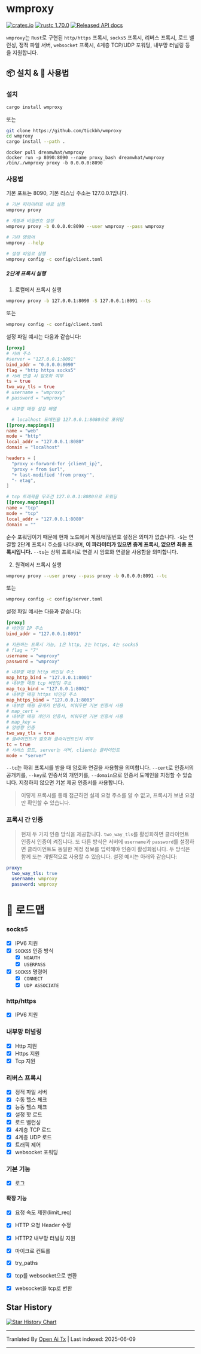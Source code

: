 # wmproxy
[![crates.io](https://img.shields.io/crates/v/wmproxy.svg)](https://crates.io/crates/wmproxy)
[![rustc 1.70.0](https://img.shields.io/badge/rust-1.70%2B-orange.svg)](https://img.shields.io/badge/rust-1.70%2B-orange.svg)
[![Released API docs](https://docs.rs/wmproxy/badge.svg)](https://docs.rs/wmproxy)

`wmproxy`는 `Rust`로 구현된 `http/https` 프록시, `socks5` 프록시, 리버스 프록시, 로드 밸런싱, 정적 파일 서버, `websocket` 프록시, 4계층 TCP/UDP 포워딩, 내부망 터널링 등을 지원합니다.

## 📦 설치 & 🏃 사용법

### 설치

```bash
cargo install wmproxy
```

또는

```bash
git clone https://github.com/tickbh/wmproxy
cd wmproxy
cargo install --path .
```

```docker
docker pull dreamwhat/wmproxy
docker run -p 8090:8090 --name proxy_bash dreamwhat/wmproxy /bin/./wmproxy proxy -b 0.0.0.0:8090
```

### 사용법
기본 포트는 8090, 기본 리스닝 주소는 127.0.0.1입니다.
```bash
# 기본 파라미터로 바로 실행
wmproxy proxy

# 계정과 비밀번호 설정
wmproxy proxy -b 0.0.0.0:8090 --user wmproxy --pass wmproxy

# 기타 명령어
wmproxy --help

# 설정 파일로 실행
wmproxy config -c config/client.toml
```

##### 2단계 프록시 실행
1. 로컬에서 프록시 실행
```bash
wmproxy proxy -b 127.0.0.1:8090 -S 127.0.0.1:8091 --ts
```
또는
```bash
wmproxy config -c config/client.toml
```
설정 파일 예시는 다음과 같습니다:
```toml
[proxy]
# 서버 주소
#server = "127.0.0.1:8091"
bind_addr = "0.0.0.0:8090"
flag = "http https socks5"
# 서버 연결 시 암호화 여부
ts = true
two_way_tls = true
# username = "wmproxy"
# password = "wmproxy"

# 내부망 매핑 설정 배열

  # localhost 도메인을 127.0.0.1:8080으로 포워딩
[[proxy.mappings]]
name = "web"
mode = "http"
local_addr = "127.0.0.1:8080"
domain = "localhost"

headers = [
  "proxy x-forward-for {client_ip}",
  "proxy + from $url",
  "+ last-modified 'from proxy'",
  "- etag",
]

# tcp 트래픽을 무조건 127.0.0.1:8080으로 포워딩
[[proxy.mappings]]
name = "tcp"
mode = "tcp"
local_addr = "127.0.0.1:8080"
domain = ""
```

순수 포워딩이기 때문에 현재 노드에서 계정/비밀번호 설정은 의미가 없습니다. `-S`는 연결할 2단계 프록시 주소를 나타내며, **이 파라미터가 있으면 중계 프록시, 없으면 최종 프록시입니다.** ```--ts```는 상위 프록시로 연결 시 암호화 연결을 사용함을 의미합니다.

2. 원격에서 프록시 실행
```bash
wmproxy proxy --user proxy --pass proxy -b 0.0.0.0:8091 --tc
```
또는
```bash
wmproxy config -c config/server.toml
```
설정 파일 예시는 다음과 같습니다:
```toml
[proxy]
# 바인딩 IP 주소
bind_addr = "127.0.0.1:8091"

# 지원하는 프록시 기능, 1은 http, 2는 https, 4는 socks5
# flag = "7"
username = "wmproxy"
password = "wmproxy"

# 내부망 매핑 http 바인딩 주소
map_http_bind = "127.0.0.1:8001"
# 내부망 매핑 tcp 바인딩 주소
map_tcp_bind = "127.0.0.1:8002"
# 내부망 매핑 https 바인딩 주소
map_https_bind = "127.0.0.1:8003"
# 내부망 매핑 공개키 인증서, 비워두면 기본 인증서 사용
# map_cert = 
# 내부망 매핑 개인키 인증서, 비워두면 기본 인증서 사용
# map_key =
# 양방향 인증
two_way_tls = true
# 클라이언트가 암호화 클라이언트인지 여부
tc = true
# 서비스 모드, server는 서버, client는 클라이언트
mode = "server"
```

```--tc```는 하위 프록시를 받을 때 암호화 연결을 사용함을 의미합니다. ```--cert```로 인증서의 공개키를, ```--key```로 인증서의 개인키를, ```--domain```으로 인증서 도메인을 지정할 수 있습니다. 지정하지 않으면 기본 제공 인증서를 사용합니다.
> 이렇게 프록시를 통해 접근하면 실제 요청 주소를 알 수 없고, 프록시가 보낸 요청만 확인할 수 있습니다.

### 프록시 간 인증
> 현재 두 가지 인증 방식을 제공합니다. ```two_way_tls```를 활성화하면 클라이언트 인증서 인증이 켜집니다. 또 다른 방식은 서버에 ```username```과 ```password```를 설정하면 클라이언트도 동일한 계정 정보를 입력해야 인증이 활성화됩니다. 두 방식은 함께 또는 개별적으로 사용할 수 있습니다.
> 설정 예시는 아래와 같습니다:

```yaml
proxy:
  two_way_tls: true
  username: wmproxy
  password: wmproxy
```

# 🚥 로드맵
### socks5

- [x] IPV6 지원
- [x] `SOCKS5` 인증 방식
  - [x] `NOAUTH`
  - [x] `USERPASS`
- [x] `SOCKS5` 명령어
  - [x] `CONNECT`
  - [x] `UDP ASSOCIATE`

### http/https

- [x] IPV6 지원

### 내부망 터널링

- [x] Http 지원
- [x] Https 지원
- [x] Tcp 지원

### 리버스 프록시

- [x] 정적 파일 서버
- [x] 수동 헬스 체크
- [x] 능동 헬스 체크
- [x] 설정 핫 로드
- [x] 로드 밸런싱
- [x] 4계층 TCP 로드
- [x] 4계층 UDP 로드
- [x] 트래픽 제어
- [x] websocket 포워딩

### 기본 기능
- [x] 로그

#### 확장 기능

- [x] 요청 속도 제한(limit_req)
- [x] HTTP 요청 Header 수정
- [x] HTTP2 내부망 터널링 지원
- [x] 마이크로 컨트롤
- [x] try_paths
- [x] tcp를 websocket으로 변환
- [x] websocket을 tcp로 변환


## Star History

[![Star History Chart](https://api.star-history.com/svg?repos=tickbh/wmproxy&type=Date)](https://star-history.com/#tickbh/wmproxy&Date)


---

Tranlated By [Open Ai Tx](https://github.com/OpenAiTx/OpenAiTx) | Last indexed: 2025-06-09

---